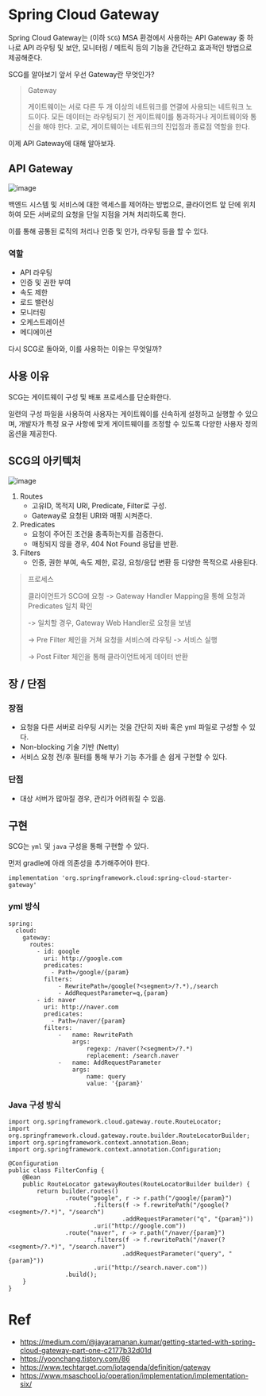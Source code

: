 # Spring Cloud Gateway
Spring Cloud Gateway는 (이하 ```SCG```) MSA 환경에서 사용하는 API Gateway 중 하나로 API 라우팅 및 보안, 모니터링 / 메트릭 등의 기능을 간단하고 효과적인 방법으로 제공해준다.

SCG를 알아보기 앞서 우선 Gateway란 무엇인가?

> Gateway
>
> 게이트웨이는 서로 다른 두 개 이상의 네트워크를 연결에 사용되는 네트워크 노드이다.
> 모든 데이터는 라우팅되기 전 게이트웨이를 통과하거나 게이트웨이와 통신을 해야 한다.
> 고로, 게이트웨이는 네트워크의 진입점과 종료점 역할을 한다.

이제 API Gateway에 대해 알아보자.

## API Gateway

![image](https://github.com/jekyllPark/spring-cloud-gateway-tutorial/assets/114489012/eea83cf5-262f-4955-a4ed-187da883a2bb)

백엔드 시스템 및 서비스에 대한 액세스를 제어하는 방법으로, 클라이언트 앞 단에 위치하여 모든 서버로의 요청을 단일 지점을 거쳐 처리하도록 한다.

이를 통해 공통된 로직의 처리나 인증 및 인가, 라우팅 등을 할 수 있다.

### 역할
- API 라우팅
- 인증 및 권한 부여
- 속도 제한
- 로드 밸런싱
- 모니터링
- 오케스트레이션
- 메디에이션

다시 SCG로 돌아와, 이를 사용하는 이유는 무엇일까?

## 사용 이유
SCG는 게이트웨이 구성 및 배포 프로세스를 단순화한다.

일련의 구성 파일을 사용하여 사용자는 게이트웨이를 신속하게 설정하고 실행할 수 있으며, 개발자가 특정 요구 사항에 맞게 게이트웨이를 조정할 수 있도록 다양한 사용자 정의 옵션을 제공한다.

## SCG의 아키텍처
![image](https://github.com/jekyllPark/spring-cloud-gateway-tutorial/assets/114489012/40a9b74d-f5ef-4b67-9ca9-becbe2e26f78)

1. Routes
   - 고유ID, 목적지 URI, Predicate, Filter로 구성.
   - Gateway로 요청된 URI와 매핑 시켜준다.
2. Predicates
   - 요청이 주어진 조건을 충족하는지를 검증한다.
   - 매칭되지 않을 경우, 404 Not Found 응답을 반환.
3. Filters
   - 인증, 권한 부여, 속도 제한, 로깅, 요청/응답 변환 등 다양한 목적으로 사용된다.

> 프로세스
>
> 클라이언트가 SCG에 요청 -> Gateway Handler Mapping을 통해 요청과 Predicates 일치 확인
> 
> -> 일치할 경우, Gateway Web Handler로 요청을 보냄
> 
> -> Pre Filter 체인을 거쳐 요청을 서비스에 라우팅 -> 서비스 실행
> 
> -> Post Filter 체인을 통해 클라이언트에게 데이터 반환

## 장 / 단점
### 장점
- 요청을 다른 서버로 라우팅 시키는 것을 간단히 자바 혹은 yml 파일로 구성할 수 있다.
- Non-blocking 기술 기반 (Netty)
- 서비스 요청 전/후 필터를 통해 부가 기능 추가를 손 쉽게 구현할 수 있다.
### 단점
- 대상 서버가 많아질 경우, 관리가 어려워질 수 있음.

## 구현

SCG는 ```yml``` 및 ```java``` 구성을 통해 구현할 수 있다.

먼저 gradle에 아래 의존성을 추가해주어야 한다.

```
implementation 'org.springframework.cloud:spring-cloud-starter-gateway'
```

### yml 방식

```
spring:
  cloud:
    gateway:
      routes:
        - id: google
          uri: http://google.com
          predicates:
            - Path=/google/{param}
          filters:
              - RewritePath=/google(?<segment>/?.*),/search
              - AddRequestParameter=q,{param}
        - id: naver
          uri: http://naver.com
          predicates:
            - Path=/naver/{param}
          filters:
              -   name: RewritePath
                  args:
                      regexp: /naver(?<segment>/?.*)
                      replacement: /search.naver
              -   name: AddRequestParameter
                  args:
                      name: query
                      value: '{param}'
```

### Java 구성 방식
```
import org.springframework.cloud.gateway.route.RouteLocator;
import org.springframework.cloud.gateway.route.builder.RouteLocatorBuilder;
import org.springframework.context.annotation.Bean;
import org.springframework.context.annotation.Configuration;

@Configuration
public class FilterConfig {
    @Bean
    public RouteLocator gatewayRoutes(RouteLocatorBuilder builder) {
        return builder.routes()
                .route("google", r -> r.path("/google/{param}")
                        .filters(f -> f.rewritePath("/google(?<segment>/?.*)", "/search")
                                .addRequestParameter("q", "{param}"))
                        .uri("http://google.com"))
                .route("naver", r -> r.path("/naver/{param}")
                        .filters(f -> f.rewritePath("/naver(?<segment>/?.*)", "/search.naver")
                                .addRequestParameter("query", "{param}"))
                        .uri("http://search.naver.com"))
                .build();
    }
}
```

# Ref
- https://medium.com/@jayaramanan.kumar/getting-started-with-spring-cloud-gateway-part-one-c2177b32d01d
- https://yoonchang.tistory.com/86
- https://www.techtarget.com/iotagenda/definition/gateway
- https://www.msaschool.io/operation/implementation/implementation-six/
